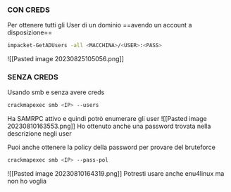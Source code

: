 ### **CON CREDS**
Per ottenere tutti gli User di un dominio ==avendo un account a disposizione==
```bash
impacket-GetADUsers -all <MACCHINA>/<USER>:<PASS>
```
![[Pasted image 20230825105056.png]]
### **SENZA CREDS**
Usando smb e senza avere creds
```bash
crackmapexec smb <IP> --users
```
Ha SAMRPC attivo e quindi potrò enumerare gli user
![[Pasted image 20230810163553.png]]
Ho ottenuto anche una password trovata nella descrizione negli user

Puoi anche ottenere la policy della password per provare del bruteforce
```bash
crackmapexec smb <IP> --pass-pol
```
![[Pasted image 20230810164319.png]]
Potresti usare anche enu4linux ma non ho voglia